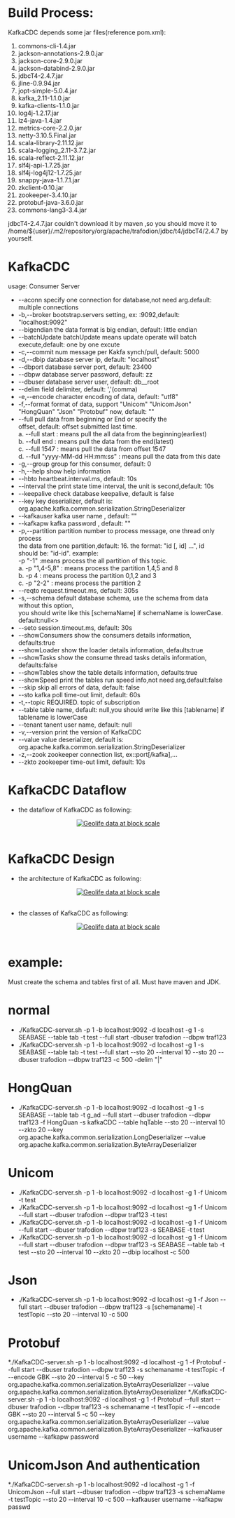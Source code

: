 # Build Process:
KafkaCDC depends some jar files(reference pom.xml):
1. commons-cli-1.4.jar
2. jackson-annotations-2.9.0.jar
3. jackson-core-2.9.0.jar
4. jackson-databind-2.9.0.jar
5. jdbcT4-2.4.7.jar
6. jline-0.9.94.jar
7. jopt-simple-5.0.4.jar
8. kafka_2.11-1.1.0.jar
9. kafka-clients-1.1.0.jar
10. log4j-1.2.17.jar
11. lz4-java-1.4.jar
12. metrics-core-2.2.0.jar
13. netty-3.10.5.Final.jar
14. scala-library-2.11.12.jar
15. scala-logging_2.11-3.7.2.jar
16. scala-reflect-2.11.12.jar
17. slf4j-api-1.7.25.jar
18. slf4j-log4j12-1.7.25.jar
19. snappy-java-1.1.7.1.jar
20. zkclient-0.10.jar
21. zookeeper-3.4.10.jar
22. protobuf-java-3.6.0.jar
23. commons-lang3-3.4.jar

jdbcT4-2.4.7.jar couldn't download it by maven ,so you should move it to 
/home/${user}/.m2/repository/org/apache/trafodion/jdbc/t4/jdbcT4/2.4.7
 by yourself.

# KafkaCDC
usage: Consumer Server
*    --aconn <arg>       specify one connection for database,not need arg.default: multiple connections
* -b,--broker <arg>      bootstrap.servers setting, ex: <node>:9092,default: "localhost:9092"
*    --bigendian         the data format is big endian, default: little endian
*    --batchUpdate       batchUpdate means update operate will batch execute,default: one by one excute
* -c,--commit <arg>      num message per Kakfa synch/pull, default: 5000
* -d,--dbip <arg>        database server ip, default: "localhost"
*    --dbport <arg>      database server port, default: 23400
*    --dbpw <arg>        database server password, default: zz
*    --dbuser <arg>      database server user, default: db__root
*    --delim <arg>       field delimiter, default: ','(comma)
* -e,--encode <arg>      character encoding of data, default: "utf8"
* -f,--format <arg>      format of data, support "Unicom" "UnicomJson" "HongQuan"  "Json" "Protobuf" now, default: ""
*    --full              pull data from beginning or End or specify the<br>
                         offset, default: offset submitted last time.<br>
                         a. --full start : means pull the all data from the beginning(earliest)<br>
                         b. --full end   : means pull the data from the end(latest)<br>
                         c. --full 1547  : means pull the data from offset 1547<br>
                         d. --full "yyyy-MM-dd HH:mm:ss"  : means pull the data from this date<br>
* -g,--group <arg>       group for this consumer, default: 0
* -h,--help              show help information
*    --hbto <arg>        heartbeat.interval.ms, default: 10s
*    --interval <arg>    the print state time interval, the unit is second,default: 10s
*    --keepalive <arg>   check database keepalive, default is false
*    --key <arg>         key deserializer, default is:<br>
                         org.apache.kafka.common.serialization.StringDeserializer
*    --kafkauser <arg>   kafka user name , default: ""
*    --kafkapw   <arg>   kafka password , default: ""
* -p,--partition <arg>   partition number to process message, one thread only process<br>
                         the data from one partition,default: 16. the format: "id [, id] ...", id <br>
                         should be: "id-id". example:<br>
                            -p "-1" :means process the all partition of this topic.<br>
                         a. -p "1,4-5,8" : means process the partition 1,4,5 and 8<br>
                         b. -p 4 : means process the partition 0,1,2 and 3 <br>
                         c. -p "2-2" : means process the partition 2<br>
*    --reqto <arg>       request.timeout.ms, default: 305s
* -s,--schema <arg>      default database schema, use the schema from data without this option, <br>
                         you should write like this [schemaName] if schemaName is lowerCase. default:null<>
*    --seto <arg>        session.timeout.ms, default: 30s
*    --showConsumers     show the consumers details information, defaults:true
*    --showLoader        show the loader details information, defaults:true
*    --showTasks         show the consume thread tasks details information, defaults:false
*    --showTables        show the table details information, defaults:true
*    --showSpeed         print the tables run speed info,not need arg,default:false
*    --skip              skip all errors of data, default: false
*    --sto <arg>         kafka poll time-out limit, default: 60s
* -t,--topic <arg>       REQUIRED. topic of subscription
*    --table <arg>       table name, default: null,you should write like this [tablename]  if tablename is lowerCase
*    --tenant <arg>      tanent user name, default: null
* -v,--version           print the version of KafkaCDC
*    --value <arg>       value deserializer, default is:<br>
                         org.apache.kafka.common.serialization.StringDeserializer
* -z,--zook <arg>        zookeeper connection list, ex:<node>:port[/kafka],...
*    --zkto <arg>        zookeeper time-out limit, default: 10s

# KafkaCDC Dataflow
* the dataflow of KafkaCDC as following:<br/>
<p align="center">
<a href="https://github.com/esgyn/kafkaCDC/blob/new_design/design/dataflow.jpg" target="_blank">
<img align="center" src="https://github.com/esgyn/kafkaCDC/blob/master/design/dataflow.jpg" alt="Geolife data at block scale"></a><br/><br/>
</p>

# KafkaCDC Design
* the architecture of KafkaCDC as following:<br/>
<p align="center">
<a href="https://github.com/esgyn/kafkaCDC/blob/master/new_design/architecture.jpg" target="_blank">
<img align="center" src="https://github.com/esgyn/kafkaCDC/blob/master/design/architecture.jpg" alt="Geolife data at block scale"></a><br/><br/>
</p>

* the classes of KafkaCDC as following:<br/>
<p align="center">
<a href="https://github.com/esgyn/kafkaCDC/blob/new_design/design/classes.jpg" target="_blank">
<img align="center" src="https://github.com/esgyn/kafkaCDC/blob/master/design/classes.jpg" alt="Geolife data at block scale"></a><br/><br/>
</p>

# example:
Must create the schema and tables first of all.
Must have maven and JDK.

# normal
* ./KafkaCDC-server.sh -p 1 -b localhost:9092 -d localhost -g 1 -s SEABASE --table tab -t test --full start -dbuser trafodion --dbpw traf123
* ./KafkaCDC-server.sh -p 1 -b localhost:9092 -d localhost -g 1 -s SEABASE --table tab -t test --full start --sto 20 --interval 10 --sto 20  --dbuser trafodion --dbpw traf123 -c 500 -delim "|"
# HongQuan
* ./KafkaCDC-server.sh -p 1 -b localhost:9092 -d localhost -g 1 -s SEABASE --table tab -t g_ad --full start --dbuser trafodion --dbpw traf123 -f HongQuan -s kafkaCDC --table hqTable  --sto 20 --interval 10 --zkto 20 --key org.apache.kafka.common.serialization.LongDeserializer --value org.apache.kafka.common.serialization.ByteArrayDeserializer

# Unicom
* ./KafkaCDC-server.sh -p 1 -b localhost:9092 -d localhost -g 1 -f Unicom  -t test
* ./KafkaCDC-server.sh -p 1 -b localhost:9092 -d localhost -g 1 -f Unicom --full start --dbuser trafodion --dbpw traf123 -t test
* ./KafkaCDC-server.sh -p 1 -b localhost:9092 -d localhost -g 1 -f Unicom --full start --dbuser trafodion --dbpw traf123 -s SEABASE  -t test
* ./KafkaCDC-server.sh -p 1 -b localhost:9092 -d localhost -g 1 -f Unicom --full start --dbuser trafodion --dbpw traf123 -s SEABASE --table tab -t test --sto 20 --interval 10 --zkto 20 --dbip localhost -c 500

# Json
* ./KafkaCDC-server.sh -p 1 -b localhost:9092 -d localhost -g 1 -f Json --full start --dbuser trafodion --dbpw traf123 -s [schemaname] -t testTopic --sto 20 --interval 10 -c 500

# Protobuf
*./KafkaCDC-server.sh -p 1 -b localhost:9092 -d localhost  -g 1 -f Protobuf --full start --dbuser trafodion --dbpw traf123 -s schemaname -t testTopic -f  --encode GBK --sto 20 --interval 5 -c 50 --key org.apache.kafka.common.serialization.ByteArrayDeserializer --value org.apache.kafka.common.serialization.ByteArrayDeserializer
*./KafkaCDC-server.sh -p 1 -b localhost:9092 -d localhost  -g 1 -f Protobuf --full start --dbuser trafodion --dbpw traf123 -s schemaname -t testTopic -f  --encode GBK --sto 20 --interval 5 -c 50 --key org.apache.kafka.common.serialization.ByteArrayDeserializer --value org.apache.kafka.common.serialization.ByteArrayDeserializer  --kafkauser username --kafkapw password

# UnicomJson And authentication
*./KafkaCDC-server.sh -p 1 -b localhost:9092 -d localhost  -g 1 -f UnicomJson --full start --dbuser trafodion --dbpw traf123 -s schemaName  -t testTopic --sto 20 --interval 10  -c 500  --kafkauser username --kafkapw passwd

